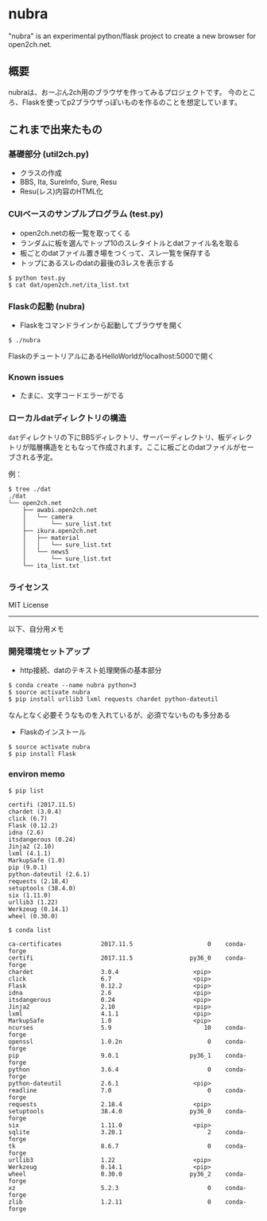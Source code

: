 # nubra


"nubra" is an experimental python/flask project to create a new browser for open2ch.net.



## 概要

nubraは、おーぷん2ch用のブラウザを作ってみるプロジェクトです。
今のところ、Flaskを使ってp2ブラウザっぽいものを作るのことを想定しています。

## これまで出来たもの

### 基礎部分 (util2ch.py)

- クラスの作成
- BBS, Ita, SureInfo, Sure, Resu
- Resu(レス)内容のHTML化

### CUIベースのサンプルプログラム (test.py)

- open2ch.netの板一覧を取ってくる
- ランダムに板を選んでトップ10のスレタイトルとdatファイル名を取る
- 板ごとのdatファイル置き場をつくって、スレ一覧を保存する
- トップにあるスレのdatの最後の3レスを表示する

```
$ python test.py
$ cat dat/open2ch.net/ita_list.txt
```

### Flaskの起動 (nubra)

- Flaskをコマンドラインから起動してブラウザを開く

```
$ ./nubra
```

FlaskのチュートリアルにあるHelloWorldがlocalhost:5000で開く


### Known issues

- たまに、文字コードエラーがでる

### ローカルdatディレクトリの構造

`dat`ディレクトリの下にBBSディレクトリ、サーバーディレクトリ、板ディレクトリが階層構造をともなって作成されます。ここに板ごとのdatファイルがセーブされる予定。

例：

```
$ tree ./dat
./dat
└── open2ch.net
    ├── awabi.open2ch.net
    │   └── camera
    │       └── sure_list.txt
    ├── ikura.open2ch.net
    │   ├── material
    │   │   └── sure_list.txt
    │   └── news5
    │       └── sure_list.txt
    └── ita_list.txt
```


### ライセンス

MIT License

----

以下、自分用メモ

### 開発環境セットアップ

- http接続、datのテキスト処理関係の基本部分

```
$ conda create --name nubra python=3
$ source activate nubra
$ pip install urllib3 lxml requests chardet python-dateutil
```

なんとなく必要そうなものを入れているが、必須でないものも多分ある

- Flaskのインストール

```
$ source activate nubra
$ pip install Flask
```

### environ memo

```
$ pip list

certifi (2017.11.5)
chardet (3.0.4)
click (6.7)
Flask (0.12.2)
idna (2.6)
itsdangerous (0.24)
Jinja2 (2.10)
lxml (4.1.1)
MarkupSafe (1.0)
pip (9.0.1)
python-dateutil (2.6.1)
requests (2.18.4)
setuptools (38.4.0)
six (1.11.0)
urllib3 (1.22)
Werkzeug (0.14.1)
wheel (0.30.0)

$ conda list

ca-certificates           2017.11.5                     0    conda-forge
certifi                   2017.11.5                py36_0    conda-forge
chardet                   3.0.4                     <pip>
click                     6.7                       <pip>
Flask                     0.12.2                    <pip>
idna                      2.6                       <pip>
itsdangerous              0.24                      <pip>
Jinja2                    2.10                      <pip>
lxml                      4.1.1                     <pip>
MarkupSafe                1.0                       <pip>
ncurses                   5.9                          10    conda-forge
openssl                   1.0.2n                        0    conda-forge
pip                       9.0.1                    py36_1    conda-forge
python                    3.6.4                         0    conda-forge
python-dateutil           2.6.1                     <pip>
readline                  7.0                           0    conda-forge
requests                  2.18.4                    <pip>
setuptools                38.4.0                   py36_0    conda-forge
six                       1.11.0                    <pip>
sqlite                    3.20.1                        2    conda-forge
tk                        8.6.7                         0    conda-forge
urllib3                   1.22                      <pip>
Werkzeug                  0.14.1                    <pip>
wheel                     0.30.0                   py36_2    conda-forge
xz                        5.2.3                         0    conda-forge
zlib                      1.2.11                        0    conda-forge
```
